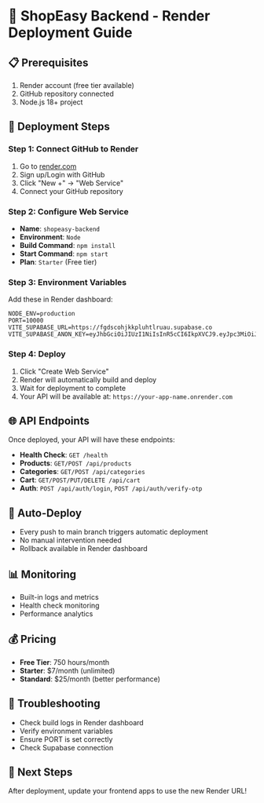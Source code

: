 # 🚀 ShopEasy Backend - Render Deployment Guide

## 📋 **Prerequisites**
1. Render account (free tier available)
2. GitHub repository connected
3. Node.js 18+ project

## 🔧 **Deployment Steps**

### **Step 1: Connect GitHub to Render**
1. Go to [render.com](https://render.com)
2. Sign up/Login with GitHub
3. Click "New +" → "Web Service"
4. Connect your GitHub repository

### **Step 2: Configure Web Service**
- **Name**: `shopeasy-backend`
- **Environment**: `Node`
- **Build Command**: `npm install`
- **Start Command**: `npm start`
- **Plan**: `Starter` (Free tier)

### **Step 3: Environment Variables**
Add these in Render dashboard:
```
NODE_ENV=production
PORT=10000
VITE_SUPABASE_URL=https://fgdscohjkkpluhtlruau.supabase.co
VITE_SUPABASE_ANON_KEY=eyJhbGciOiJIUzI1NiIsInR5cCI6IkpXVCJ9.eyJpc3MiOiJzdXBhYmFzZSIsInJlZiI6ImZnZHNjb2hqa2twbHVodGxydWF1Iiwicm9sZSI6ImFub24iLCJpYXQiOjE3NTY3NDI1MzEsImV4cCI6MjA3MjMxODUzMX0.P59uwU00Tu7WIMC85k8uoURIysBZI55g8HN9hwtK3jU
```

### **Step 4: Deploy**
1. Click "Create Web Service"
2. Render will automatically build and deploy
3. Wait for deployment to complete
4. Your API will be available at: `https://your-app-name.onrender.com`

## 🌐 **API Endpoints**
Once deployed, your API will have these endpoints:
- **Health Check**: `GET /health`
- **Products**: `GET/POST /api/products`
- **Categories**: `GET/POST /api/categories`
- **Cart**: `GET/POST/PUT/DELETE /api/cart`
- **Auth**: `POST /api/auth/login`, `POST /api/auth/verify-otp`

## 🔄 **Auto-Deploy**
- Every push to main branch triggers automatic deployment
- No manual intervention needed
- Rollback available in Render dashboard

## 📊 **Monitoring**
- Built-in logs and metrics
- Health check monitoring
- Performance analytics

## 💰 **Pricing**
- **Free Tier**: 750 hours/month
- **Starter**: $7/month (unlimited)
- **Standard**: $25/month (better performance)

## 🚨 **Troubleshooting**
- Check build logs in Render dashboard
- Verify environment variables
- Ensure PORT is set correctly
- Check Supabase connection

## 🔗 **Next Steps**
After deployment, update your frontend apps to use the new Render URL!

